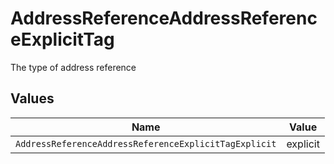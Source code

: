 # AddressReferenceAddressReferenceExplicitTag

The type of address reference


## Values

| Name                                                  | Value                                                 |
| ----------------------------------------------------- | ----------------------------------------------------- |
| `AddressReferenceAddressReferenceExplicitTagExplicit` | explicit                                              |